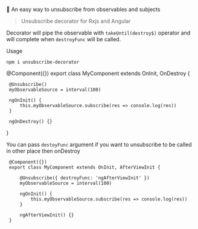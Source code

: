  💪 An easy way to unsubscribe from observables and subjects

> Unsubscribe decorator for Rxjs and Angular

Decorator will pipe the observable with `takeUntil(destroy$)` operator and will complete when `destroyFunc` will be called.

Usage 
``` 
npm i unsubscribe-decorator

```
 @Component({})
 export class MyComponent extends OnInit, OnDestroy {

     @Unsubscribe()
     myObservableSource = interval(100)

     ngOnInit() {
         this.myObservableSource.subscribe(res => console.log(res))
     }

     ngOnDestroy() {}
 }

You can pass  `destoyFunc` argument if you want to unsubscribe to be called in other place then onDestroy

```
 @Component({})
 export class MyComponent extends OnInit, AfterViewInit {

     @Unsubscribe({ destroyFunc: 'ngAfterViewInit' })
     myObservableSource = interval(100)

     ngOnInit() {
         this.myObservableSource.subscribe(res => console.log(res))
     }

     ngAfterViewInit() {}
 }

